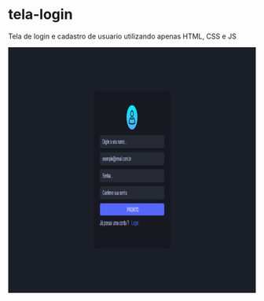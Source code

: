 # tela-login
 Tela de login e cadastro de usuario utilizando apenas HTML, CSS e JS

<img alaign="center" height="500em" src="./Cadastro.png"/>